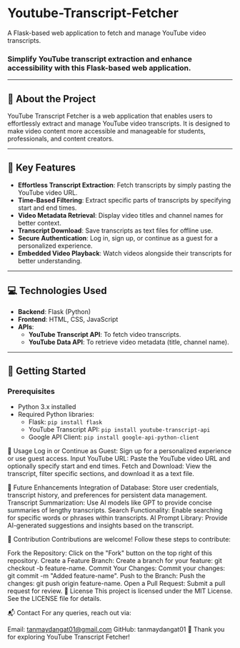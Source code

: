 # Youtube-Transcript-Fetcher
A Flask-based web application to fetch and manage YouTube video transcripts.

### Simplify YouTube transcript extraction and enhance accessibility with this Flask-based web application.

---

## 📝 About the Project
YouTube Transcript Fetcher is a web application that enables users to effortlessly extract and manage YouTube video transcripts. It is designed to make video content more accessible and manageable for students, professionals, and content creators.

---

## 🔑 Key Features
- **Effortless Transcript Extraction**: Fetch transcripts by simply pasting the YouTube video URL.
- **Time-Based Filtering**: Extract specific parts of transcripts by specifying start and end times.
- **Video Metadata Retrieval**: Display video titles and channel names for better context.
- **Transcript Download**: Save transcripts as text files for offline use.
- **Secure Authentication**: Log in, sign up, or continue as a guest for a personalized experience.
- **Embedded Video Playback**: Watch videos alongside their transcripts for better understanding.

---

## 💻 Technologies Used
- **Backend**: Flask (Python)
- **Frontend**: HTML, CSS, JavaScript
- **APIs**:
  - **YouTube Transcript API**: To fetch video transcripts.
  - **YouTube Data API**: To retrieve video metadata (title, channel name).

---

## 🚀 Getting Started

### Prerequisites
- Python 3.x installed
- Required Python libraries:
  - Flask: `pip install flask`
  - YouTube Transcript API: `pip install youtube-transcript-api`
  - Google API Client: `pip install google-api-python-client`

📖 Usage
Log in or Continue as Guest:
Sign up for a personalized experience or use guest access.
Input YouTube URL:
Paste the YouTube video URL and optionally specify start and end times.
Fetch and Download:
View the transcript, filter specific sections, and download it as a text file.

🌟 Future Enhancements
Integration of Database:
Store user credentials, transcript history, and preferences for persistent data management.
Transcript Summarization:
Use AI models like GPT to provide concise summaries of lengthy transcripts.
Search Functionality:
Enable searching for specific words or phrases within transcripts.
AI Prompt Library:
Provide AI-generated suggestions and insights based on the transcript.

🤝 Contribution
Contributions are welcome! Follow these steps to contribute:

Fork the Repository:
Click on the "Fork" button on the top right of this repository.
Create a Feature Branch:
Create a branch for your feature: git checkout -b feature-name.
Commit Your Changes:
Commit your changes: git commit -m "Added feature-name".
Push to the Branch:
Push the changes: git push origin feature-name.
Open a Pull Request:
Submit a pull request for review.
📜 License
This project is licensed under the MIT License. See the LICENSE file for details.

📬 Contact
For any queries, reach out via:

Email: tanmaydangat01@gmail.com
GitHub: tanmaydangat01
🌟 Thank you for exploring YouTube Transcript Fetcher!

